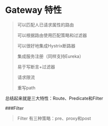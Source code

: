 
# Gateway 特性
> 可以匹配人已请求属性的路由
>
> 可以根据路由使用匹配策略和过滤器
>
> 可以很好地集成Hystrix断路器
> 
> 集成服务注册（同样支持Eureka）
>
> 易于写断言+过滤器
>
> 请求限流
>
> 重写path
>
 总结起来就是三大特性：Route、Predicate和Filter
 
 ###Filter
 > Filter 有三种策略：pre、proxy和post